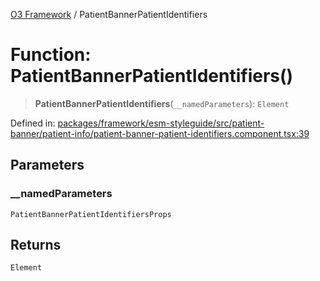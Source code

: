 [O3 Framework](../API.md) / PatientBannerPatientIdentifiers

# Function: PatientBannerPatientIdentifiers()

> **PatientBannerPatientIdentifiers**(`__namedParameters`): `Element`

Defined in: [packages/framework/esm-styleguide/src/patient-banner/patient-info/patient-banner-patient-identifiers.component.tsx:39](https://github.com/openmrs/openmrs-esm-core/blob/main/packages/framework/esm-styleguide/src/patient-banner/patient-info/patient-banner-patient-identifiers.component.tsx#L39)

## Parameters

### \_\_namedParameters

`PatientBannerPatientIdentifiersProps`

## Returns

`Element`

